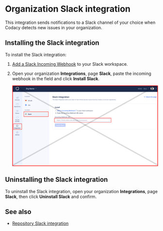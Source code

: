 # Organization Slack integration

<!-- TODO TAROT-2301

- confirm that we only track Security issues
- review page title to align with actual use case
- review content to align with actual use case
-->

This integration sends notifications to a Slack channel of your choice when Codacy detects new issues in your organization.

## Installing the Slack integration

To install the Slack integration:

1.  [Add a Slack Incoming Webhook](https://api.slack.com/messaging/webhooks) to your Slack workspace.

1.  Open your organization **Integrations**, page **Slack**, paste the incoming webhook in the field and click **Install Slack**.

    ![Slack integration installation](images/slack-integration-install.png)

## Uninstalling the Slack integration

To uninstall the Slack integration, open your organization **Integrations**, page **Slack**, then click **Uninstall Slack** and confirm.

## See also

-   [Repository Slack integration](../../repositories-configure/integrations/slack-integration.md)
